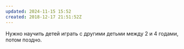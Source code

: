 ```yaml
---
updated: 2024-11-15 15:52
created: 2018-12-17 21:51:52Z
---
```


Нужно научить детей играть с другими детьми между 2 и 4 годами, потом поздно.